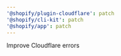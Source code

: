 ```yaml
---
'@shopify/plugin-cloudflare': patch
'@shopify/cli-kit': patch
'@shopify/app': patch
---
```


Improve Cloudflare errors
